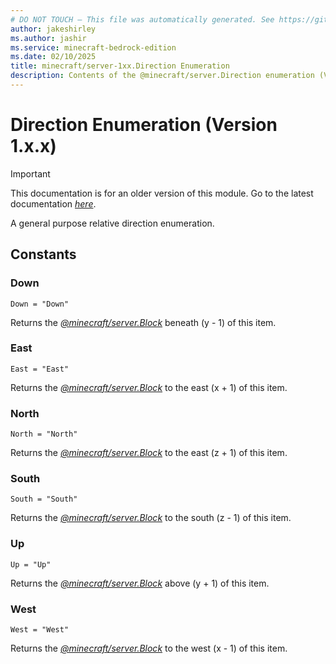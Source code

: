 ```yaml
---
# DO NOT TOUCH — This file was automatically generated. See https://github.com/mojang/minecraftapidocsgenerator to modify descriptions, examples, etc.
author: jakeshirley
ms.author: jashir
ms.service: minecraft-bedrock-edition
ms.date: 02/10/2025
title: minecraft/server-1xx.Direction Enumeration
description: Contents of the @minecraft/server.Direction enumeration (Version 1.x.x).
---
```

# Direction Enumeration (Version 1.x.x)

> [!IMPORTANT]
> This documentation is for an older version of this module. Go to the latest documentation [*here*](../../../scriptapi/minecraft/server/Direction.md).

A general purpose relative direction enumeration.

## Constants
### **Down**
`Down = "Down"`

Returns the [*@minecraft/server.Block*](../../../priorscriptapi/minecraft/server-1xx/Block.md) beneath (y - 1) of this item.
### **East**
`East = "East"`

Returns the [*@minecraft/server.Block*](../../../priorscriptapi/minecraft/server-1xx/Block.md) to the east (x + 1) of this item.
### **North**
`North = "North"`

Returns the [*@minecraft/server.Block*](../../../priorscriptapi/minecraft/server-1xx/Block.md) to the east (z + 1) of this item.
### **South**
`South = "South"`

Returns the [*@minecraft/server.Block*](../../../priorscriptapi/minecraft/server-1xx/Block.md) to the south (z - 1) of this item.
### **Up**
`Up = "Up"`

Returns the [*@minecraft/server.Block*](../../../priorscriptapi/minecraft/server-1xx/Block.md) above (y + 1) of this item.
### **West**
`West = "West"`

Returns the [*@minecraft/server.Block*](../../../priorscriptapi/minecraft/server-1xx/Block.md) to the west (x - 1) of this item.
